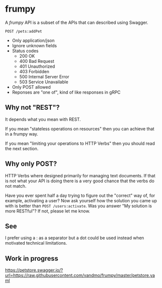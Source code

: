 # frumpy

A *frumpy* API is a subset of the APIs that can described using Swagger.

`POST /pets:addPet`

* Only application/json
* Ignore unknown fields
* Status codes
  * 200 OK
  * 400 Bad Request
  * 401 Unauthorized
  * 403 Forbidden
  * 500 Internal Server Error
  * 503 Service Unavailable
* Only POST allowed
* Reponses are "one of", kind of like responses in gRPC

## Why not "REST"?
It depends what you mean with REST.

If you mean "stateless operations on resources" then you can achieve that in a frumpy way.

If you mean "limiting your operations to HTTP Verbs" then you should read the next section.

## Why only POST?
HTTP Verbs where designed primarily for managing text documents. If that is not what your API is doing there is a very good chance that the verbs do not match.

Have you ever spent half a day trying to figure out the "correct" way of, for example, activating a user?
Now ask yourself how the solution you came up with is better than `POST /users:activate`.
Was you answer "My solution is more RESTful"? If not, please let me know.

## See
I prefer using a : as a separator but a dot could be used instead when motivated technical limitations.
## Work in progress
https://petstore.swagger.io/?url=https://raw.githubusercontent.com/vandmo/frumpy/master/petstore.yaml

